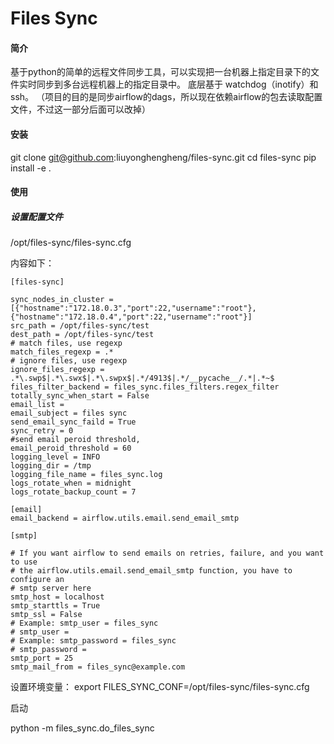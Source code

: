 # Files Sync

#### 简介
基于python的简单的远程文件同步工具，可以实现把一台机器上指定目录下的文件实时同步到多台远程机器上的指定目录中。
底层基于 watchdog（inotify）和 ssh。
（项目的目的是同步airflow的dags，所以现在依赖airflow的包去读取配置文件，不过这一部分后面可以改掉）

#### 安装
git clone git@github.com:liuyonghengheng/files-sync.git
cd files-sync
pip install -e .

#### 使用

##### 设置配置文件

/opt/files-sync/files-sync.cfg

内容如下：

```
[files-sync]

sync_nodes_in_cluster = [{"hostname":"172.18.0.3","port":22,"username":"root"},{"hostname":"172.18.0.4","port":22,"username":"root"}]
src_path = /opt/files-sync/test
dest_path = /opt/files-sync/test
# match files, use regexp
match_files_regexp = .*
# ignore files, use regexp
ignore_files_regexp = .*\.swp$|.*\.swx$|.*\.swpx$|.*/4913$|.*/__pycache__/.*|.*~$
files_filter_backend = files_sync.files_filters.regex_filter
totally_sync_when_start = False
email_list = 
email_subject = files sync
send_email_sync_faild = True
sync_retry = 0
#send email peroid threshold,
email_peroid_threshold = 60
logging_level = INFO
logging_dir = /tmp
logging_file_name = files_sync.log
logs_rotate_when = midnight
logs_rotate_backup_count = 7

[email]
email_backend = airflow.utils.email.send_email_smtp

[smtp]

# If you want airflow to send emails on retries, failure, and you want to use
# the airflow.utils.email.send_email_smtp function, you have to configure an
# smtp server here
smtp_host = localhost
smtp_starttls = True
smtp_ssl = False
# Example: smtp_user = files_sync
# smtp_user =
# Example: smtp_password = files_sync
# smtp_password =
smtp_port = 25
smtp_mail_from = files_sync@example.com
```

设置环境变量：
export FILES_SYNC_CONF=/opt/files-sync/files-sync.cfg

启动

python -m files_sync.do_files_sync
